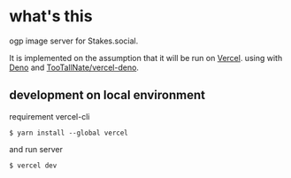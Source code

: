 # what's this

ogp image server for Stakes.social.

It is implemented on the assumption that it will be run on [Vercel](https://vercel.com).
using with [Deno](https://deno.land/) and [TooTallNate/vercel-deno](https://github.com/TooTallNate/vercel-deno).

## development on local environment

requirement vercel-cli

```
$ yarn install --global vercel
```

and run server

```
$ vercel dev
```
